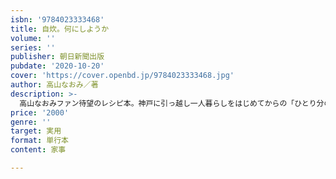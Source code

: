 ```yaml
---
isbn: '9784023333468'
title: 自炊。何にしようか
volume: ''
series: ''
publisher: 朝日新聞出版
pubdate: '2020-10-20'
cover: 'https://cover.openbd.jp/9784023333468.jpg'
author: 高山なおみ／著
description: >-
  高山なおみファン待望のレシピ本。神戸に引っ越し一人暮らしをはじめてからの「ひとり分のごはん」の自炊アイデアをまとめた本書。『朝食』『昼食』『夕食』『お客さんが来た時』……食のドキュメンタリー形式で全100レシピ紹介。写真は齋藤圭吾、デザインは立花文穂、編集は赤澤かおり。
price: '2000'
genre: ''
target: 実用
format: 単行本
content: 家事

---
```

